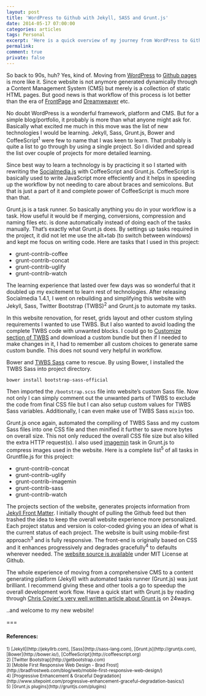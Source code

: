 ```yaml
---
layout: post
title: 'WordPress to Github with Jekyll, SASS and Grunt.js'
date: 2014-05-17 07:00:00
categories: articles
tags: Personal
excerpt: 'Here is a quick overview of my journey from WordPress to Github that introduced me to amazing collection of tools in web industry.'
permalink:
comment: true
private: false
---
```


So back to 90s, huh? Yes, kind of. Moving from [WordPress](http://wordpress.org) to [Github pages](http://github.io) is more like it. Since website is not anymore generated dynamically through a Content Management System (CMS) but merely is a collection of static HTML pages. But good news is that workflow of this process is lot better than the era of [FrontPage](http://en.wikipedia.org/wiki/Microsoft_FrontPage) and [Dreamweaver](http://en.wikipedia.org/wiki/Dreamweaver) etc.

No doubt WordPress is a wonderful framework, platform and CMS. But for a simple blog/portfolio, it probably is more than what anyone might ask for. Basically what excited me much in this move was the list of new technologies I would be learning. Jekyll, Sass, Grunt.js, Bower and CoffeeScript<sup>1</sup> were few to name that I was keen to learn. That probably is quite a list to go through by using a single project. So I divided and spread the list over couple of projects for more detailed learning.

Since best way to learn a technology is by practicing it so I started with rewriting the [Socialmedia.js](http://jabran.me/projects/socialmedia-js/) with CoffeeScript and Grunt.js. CoffeeScript is basically used to write JavaScript more effeciently and it helps in speeding up the workflow by not needing to care about braces and semicolons. But that is just a part of it and complete power of CoffeeScript is much more than that.

Grunt.js is a task runner. So basically anything you do in your workflow is a task. How useful it would be if merging, conversions, compression and naming files etc. is done automatically instead of doing each of the tasks manually. That’s exactly what Grunt.js does. By settings up tasks required in the project, it did not let me use the alt+tab (to switch between windows) and kept me focus on writing code. Here are tasks that I used in this project:

* grunt-contrib-coffee
* grunt-contrib-concat
* grunt-contrib-uglify
* grunt-contrib-watch

The learning experience that lasted over few days was so wonderful that it doubled up my excitement to learn rest of technologies. After releasing Socialmedia 1.4.1, I went on rebuilding and simplifying this website with Jekyll, Sass, Twitter Bootstrap (TWBS)<sup>2</sup> and Grunt.js to automate my tasks.

In this website renovation, for reset, grids layout and other custom styling requirements I wanted to use TWBS. But I also wanted to avoid loading the complete TWBS code with unwanted blocks. I could go to [Customize section of TWBS](http://getbootstrap.com/customize/) and download a custom bundle but then if I needed to make changes in it, I had to remember all custom choices to generate same custom bundle. This does not sound very helpful in workflow.

Bower and [TWBS Sass](https://github.com/twbs/bootstrap-sass) came to rescue. By using Bower, I installed the TWBS Sass into project directory.

```
bower install bootstrap-sass-official
```

Then imported the `/bootstrap.scss` file into website’s custom Sass file. Now not only I can simply comment out the unwanted parts of TWBS to exclude the code from final CSS file but I can also setup custom values for TWBS Sass variables. Additionally, I can even make use of TWBS Sass `mixin` too.

Grunt.js once again, automated the compiling of TWBS Sass and my custom Sass files into one CSS file and then minified it further to save more bytes on overall size. This not only reduced the overall CSS file size but also killed the extra HTTP request(s). I also used [imagemin](https://github.com/gruntjs/grunt-contrib-imagemin) task in Grunt.js to compress images used in the website. Here is a complete list<sup>5</sup> of all tasks in Gruntfile.js for this project:

* grunt-contrib-concat
* grunt-contrib-uglify
* grunt-contrib-imagemin
* grunt-contrib-sass
* grunt-contrib-watch

The projects section of the website, generates projects information from [Jekyll Front Matter](http://jekyllrb.com/docs/frontmatter/). I initially thought of pulling the Github feed but then trashed the idea to keep the overall website experience more personalized. Each project status and version is color-coded giving you an idea of what is the current status of each project. The website is built using mobile-first approach<sup>3</sup> and is fully responsive. The front-end is originally based on CSS and it enhances progressively and degrades gracefully<sup>4</sup> to defaults wherever needed. The [website source is available](https://github.com/jabranr/jabranr.github.io) under MIT License at Github.

The whole experience of moving from a comprehensive CMS to a content generating platform (Jekyll) with automated tasks runner (Grunt.js) was just brilliant. I recommend giving these and other tools a go to speedup the overall development work flow. Have a quick start with Grunt.js by reading through [Chris Coyier's very well written article about Grunt.js](http://24ways.org/2013/grunt-is-not-weird-and-hard/) on 24ways.

..and welcome to my new website!

===

#### References:

<small>
1) [Jekyll](http://jekyllrb.com), [Sass](http://sass-lang.com), [Grunt.js](http://gruntjs.com), [Bower](http://bower.io/), [CoffeeScript](http://coffeescript.org) <br>
2) [Twitter Bootstrap](http://getbootstrap.com) <br>
3) [Mobile First Responsive Web Design - Brad Frost](http://bradfrostweb.com/blog/web/mobile-first-responsive-web-design/) <br>
4) [Progressive Enhancement &amp; Graceful Degradation](http://www.sitepoint.com/progressive-enhancement-graceful-degradation-basics/) <br>
5) [Grunt.js plugins](http://gruntjs.com/plugins)
</small>